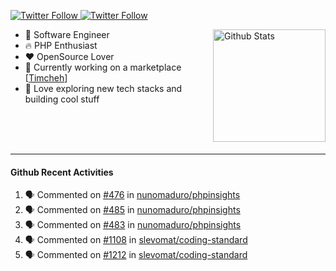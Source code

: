 <p>
  <a href="https://twitter.com/50bhan">
    <img alt="Twitter Follow" src="https://img.shields.io/twitter/follow/50bhan?color=1DA1F2&logo=twitter&style=for-the-badge">
  </a>
  
  <a href="https://www.linkedin.com/in/50bhan">
    <img alt="Twitter Follow" src="https://img.shields.io/badge/LinkedIn-0077B5?style=for-the-badge&logo=linkedin&logoColor=white">
  </a>
</p>

<img alt="Github Stats" src="https://github-readme-stats.vercel.app/api?username=50bhan&show_icons=true" align="right" height="180" />

- 🔭 Software Engineer
- :fire: PHP Enthusiast
- :hearts: OpenSource Lover
- :mega: Currently working on a marketplace [[Timcheh](https://timcheh.com)]
- 🚀 Love exploring new tech stacks and building cool stuff

<br><br><br><hr>

#### Github Recent Activities
<!--START_SECTION:activity-->
1. 🗣 Commented on [#476](https://github.com/nunomaduro/phpinsights/issues/476) in [nunomaduro/phpinsights](https://github.com/nunomaduro/phpinsights)
2. 🗣 Commented on [#485](https://github.com/nunomaduro/phpinsights/issues/485) in [nunomaduro/phpinsights](https://github.com/nunomaduro/phpinsights)
3. 🗣 Commented on [#483](https://github.com/nunomaduro/phpinsights/issues/483) in [nunomaduro/phpinsights](https://github.com/nunomaduro/phpinsights)
4. 🗣 Commented on [#1108](https://github.com/slevomat/coding-standard/issues/1108) in [slevomat/coding-standard](https://github.com/slevomat/coding-standard)
5. 🗣 Commented on [#1212](https://github.com/slevomat/coding-standard/issues/1212) in [slevomat/coding-standard](https://github.com/slevomat/coding-standard)
<!--END_SECTION:activity-->
